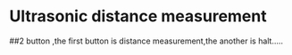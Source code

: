 # Ultrasonic distance measurement

##2 button ,the first button is distance measurement,the another is halt.....